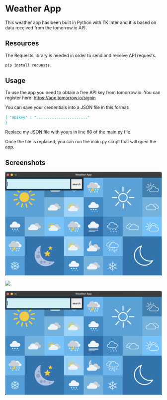# Weather App

This weather app has been built in Python with TK Inter and it is based on data received from the tomorrow.io API.

## Resources

The Requests library is needed in order to send and receive API requests.

```bash
pip install requests
```

## Usage

To use the app you need to obtain a free API key from tomorrow.io. You can register here:
https://app.tomorrow.io/signin

You can save your credentials into a JSON file in this format:

<code style="color : #00acc1">{
    "apikey" : "......................."
}</code>

Replace my JSON file with yours in line 60 of the main.py file.

Once the file is replaced, you can run the main.py script that will open the app.

## Screenshots

![Alt text](https://raw.githubusercontent.com/xKatyJane/Weather_app/main/Screenshots/Main_menu.png)

<img src="(https://raw.githubusercontent.com/xKatyJane/Weather_app/main/Screenshots/Main_menu.png)" width="800">


<p align="center">
  <img src="https://raw.githubusercontent.com/xKatyJane/Weather_app/main/Screenshots/Main_menu.png" width="800">
</p>
